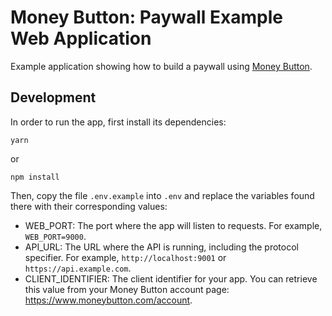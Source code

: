 # Money Button: Paywall Example Web Application

Example application showing how to build a paywall using [Money Button](https://moneybutton.com).

## Development

In order to run the app, first install its dependencies:

```
yarn
```

or 

```
npm install
```

Then, copy the file `.env.example` into `.env` and replace the variables found there with their corresponding values:

* WEB_PORT: The port where the app will listen to requests. For example, `WEB_PORT=9000`.
* API_URL: The URL where the API is running, including the protocol specifier. For example, `http://localhost:9001` or `https://api.example.com`.
* CLIENT_IDENTIFIER: The client identifier for your app. You can retrieve this value from your Money Button account page: https://www.moneybutton.com/account.

